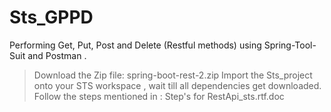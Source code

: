 # Sts_GPPD
Performing Get, Put, Post and Delete (Restful methods) using Spring-Tool-Suit and Postman .  


> Download the Zip file: spring-boot-rest-2.zip
> Import the Sts_project onto your STS workspace , wait till all dependencies get downloaded.
> Follow the steps mentioned in : Step's for RestApi_sts.rtf.doc
